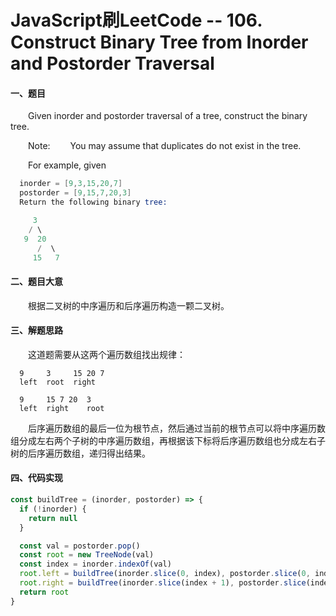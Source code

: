 # JavaScript刷LeetCode -- 106. Construct Binary Tree from Inorder and Postorder Traversal

#### 一、题目

&emsp;&emsp;Given inorder and postorder traversal of a tree, construct the binary tree.

&emsp;&emsp;Note:
&emsp;&emsp;You may assume that duplicates do not exist in the tree.

&emsp;&emsp;For example, given

```s
  inorder = [9,3,15,20,7]
  postorder = [9,15,7,20,3]
  Return the following binary tree:

     3
    / \
   9  20
      /  \
     15   7
```

#### 二、题目大意

  &emsp;&emsp;根据二叉树的中序遍历和后序遍历构造一颗二叉树。

#### 三、解题思路

  &emsp;&emsp;这道题需要从这两个遍历数组找出规律：

```
  9     3     15 20 7
  left  root  right

  9     15 7 20  3
  left  right    root
```

  &emsp;&emsp;后序遍历数组的最后一位为根节点，然后通过当前的根节点可以将中序遍历数组分成左右两个子树的中序遍历数组，再根据该下标将后序遍历数组也分成左右子树的后序遍历数组，递归得出结果。

#### 四、代码实现

```JavaScript
const buildTree = (inorder, postorder) => {
  if (!inorder) {
    return null
  }

  const val = postorder.pop()
  const root = new TreeNode(val)
  const index = inorder.indexOf(val)
  root.left = buildTree(inorder.slice(0, index), postorder.slice(0, index))
  root.right = buildTree(inorder.slice(index + 1), postorder.slice(index))
  return root
}
```